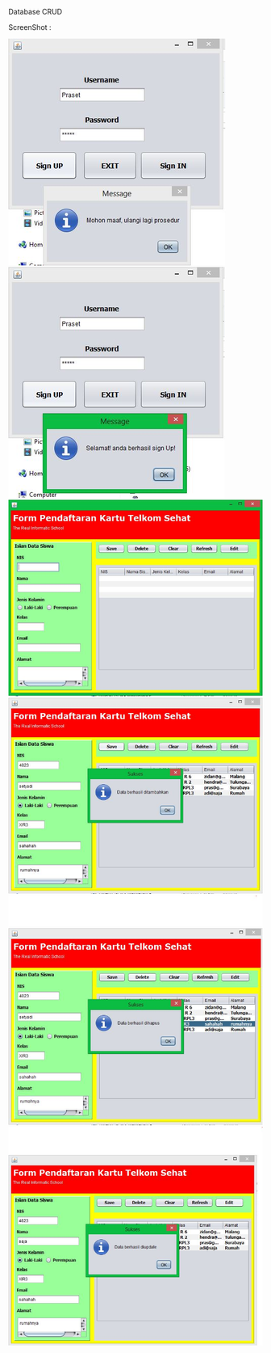 Database CRUD 

ScreenShot : 

![](https://github.com/Isolasim4n/Modul10_database/blob/master/1.JPG)
![](https://github.com/Isolasim4n/Modul10_database/blob/master/2.JPG)
![](https://github.com/Isolasim4n/Modul10_database/blob/master/3.JPG)
![](https://github.com/Isolasim4n/Modul10_database/blob/master/4.JPG)
![](https://github.com/Isolasim4n/Modul10_database/blob/master/5.JPG)
![](https://github.com/Isolasim4n/Modul10_database/blob/master/6.JPG)
